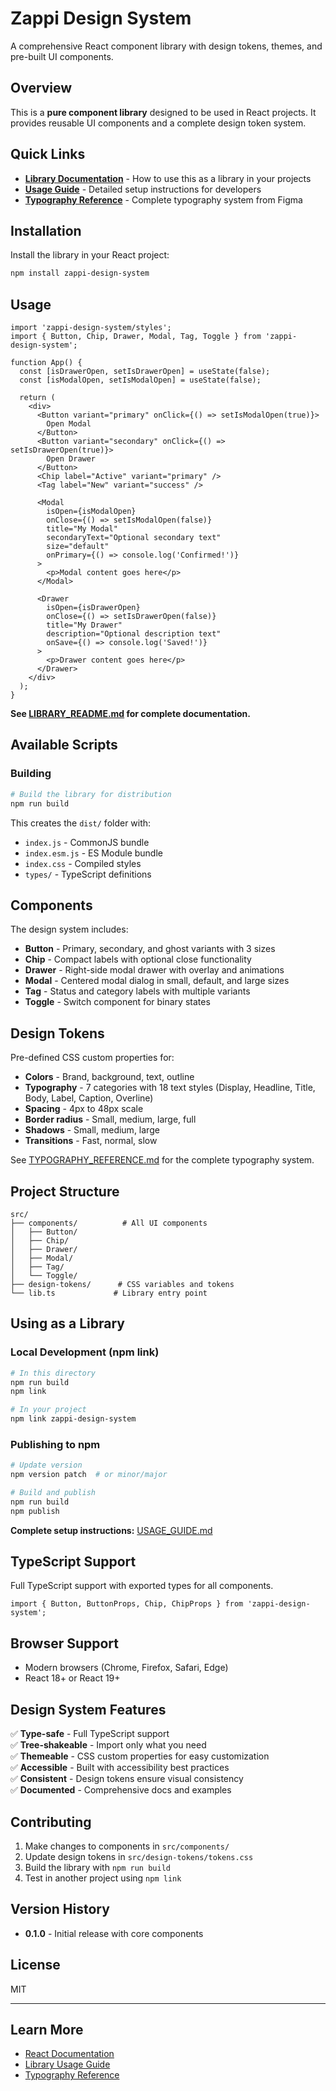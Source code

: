 # Zappi Design System

A comprehensive React component library with design tokens, themes, and pre-built UI components.

## Overview

This is a **pure component library** designed to be used in React projects. It provides reusable UI components and a complete design token system.

## Quick Links

- **[Library Documentation](./LIBRARY_README.md)** - How to use this as a library in your projects
- **[Usage Guide](./USAGE_GUIDE.md)** - Detailed setup instructions for developers
- **[Typography Reference](./TYPOGRAPHY_REFERENCE.md)** - Complete typography system from Figma

## Installation

Install the library in your React project:

```bash
npm install zappi-design-system
```

## Usage

```tsx
import 'zappi-design-system/styles';
import { Button, Chip, Drawer, Modal, Tag, Toggle } from 'zappi-design-system';

function App() {
  const [isDrawerOpen, setIsDrawerOpen] = useState(false);
  const [isModalOpen, setIsModalOpen] = useState(false);
  
  return (
    <div>
      <Button variant="primary" onClick={() => setIsModalOpen(true)}>
        Open Modal
      </Button>
      <Button variant="secondary" onClick={() => setIsDrawerOpen(true)}>
        Open Drawer
      </Button>
      <Chip label="Active" variant="primary" />
      <Tag label="New" variant="success" />
      
      <Modal
        isOpen={isModalOpen}
        onClose={() => setIsModalOpen(false)}
        title="My Modal"
        secondaryText="Optional secondary text"
        size="default"
        onPrimary={() => console.log('Confirmed!')}
      >
        <p>Modal content goes here</p>
      </Modal>
      
      <Drawer
        isOpen={isDrawerOpen}
        onClose={() => setIsDrawerOpen(false)}
        title="My Drawer"
        description="Optional description text"
        onSave={() => console.log('Saved!')}
      >
        <p>Drawer content goes here</p>
      </Drawer>
    </div>
  );
}
```

**See [LIBRARY_README.md](./LIBRARY_README.md) for complete documentation.**

## Available Scripts

### Building

```bash
# Build the library for distribution
npm run build
```

This creates the `dist/` folder with:
- `index.js` - CommonJS bundle
- `index.esm.js` - ES Module bundle
- `index.css` - Compiled styles
- `types/` - TypeScript definitions

## Components

The design system includes:

- **Button** - Primary, secondary, and ghost variants with 3 sizes
- **Chip** - Compact labels with optional close functionality
- **Drawer** - Right-side modal drawer with overlay and animations
- **Modal** - Centered modal dialog in small, default, and large sizes
- **Tag** - Status and category labels with multiple variants
- **Toggle** - Switch component for binary states

## Design Tokens

Pre-defined CSS custom properties for:

- **Colors** - Brand, background, text, outline
- **Typography** - 7 categories with 18 text styles (Display, Headline, Title, Body, Label, Caption, Overline)
- **Spacing** - 4px to 48px scale
- **Border radius** - Small, medium, large, full
- **Shadows** - Small, medium, large
- **Transitions** - Fast, normal, slow

See [TYPOGRAPHY_REFERENCE.md](./TYPOGRAPHY_REFERENCE.md) for the complete typography system.

## Project Structure

```
src/
├── components/          # All UI components
│   ├── Button/
│   ├── Chip/
│   ├── Drawer/
│   ├── Modal/
│   ├── Tag/
│   └── Toggle/
├── design-tokens/      # CSS variables and tokens
└── lib.ts             # Library entry point
```

## Using as a Library

### Local Development (npm link)

```bash
# In this directory
npm run build
npm link

# In your project
npm link zappi-design-system
```

### Publishing to npm

```bash
# Update version
npm version patch  # or minor/major

# Build and publish
npm run build
npm publish
```

**Complete setup instructions:** [USAGE_GUIDE.md](./USAGE_GUIDE.md)

## TypeScript Support

Full TypeScript support with exported types for all components.

```tsx
import { Button, ButtonProps, Chip, ChipProps } from 'zappi-design-system';
```

## Browser Support

- Modern browsers (Chrome, Firefox, Safari, Edge)
- React 18+ or React 19+

## Design System Features

✅ **Type-safe** - Full TypeScript support  
✅ **Tree-shakeable** - Import only what you need  
✅ **Themeable** - CSS custom properties for easy customization  
✅ **Accessible** - Built with accessibility best practices  
✅ **Consistent** - Design tokens ensure visual consistency  
✅ **Documented** - Comprehensive docs and examples  

## Contributing

1. Make changes to components in `src/components/`
2. Update design tokens in `src/design-tokens/tokens.css`
3. Build the library with `npm run build`
4. Test in another project using `npm link`

## Version History

- **0.1.0** - Initial release with core components

## License

MIT

---

## Learn More

- [React Documentation](https://reactjs.org/)
- [Library Usage Guide](./USAGE_GUIDE.md)
- [Typography Reference](./TYPOGRAPHY_REFERENCE.md)
